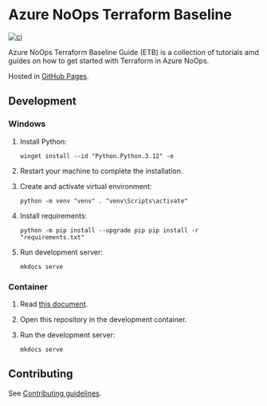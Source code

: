 # Azure NoOps Terraform Baseline

[![ci](https://github.com/azurenoops/terraform-baseline/actions/workflows/ci.yml/badge.svg)](hhttps://github.com/azurenoops/terraform-baseline/actions/workflows/ci.yml)

Azure NoOps Terraform Baseline Guide (ETB) is a collection of tutorials amd guides on how to get started with Terraform in Azure NoOps.

Hosted in [GitHub Pages](https://azurenoops.github.io/terraform-overlays-baseline/).

## Development

### Windows

1. Install Python:

    ```console
    winget install --id "Python.Python.3.12" -e
    ```

1. Restart your machine to complete the installation.

1. Create and activate virtual environment:

    ```console
    python -m venv "venv" . "venv\Scripts\activate"
    ```

1. Install requirements:

    ```console
    python -m pip install --upgrade pip pip install -r "requirements.txt"
    ```

1. Run development server:

    ```console
    mkdocs serve
    ```

### Container

1. Read [this document](https://code.visualstudio.com/docs/devcontainers/containers).

1. Open this repository in the development container.

1. Run the development server:

    ```console
    mkdocs serve
    ```

## Contributing

See [Contributing guidelines](CONTRIBUTING.md).
